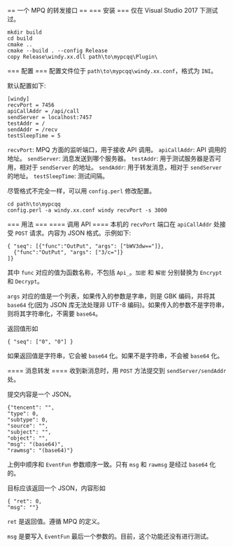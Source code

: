 == 一个 MPQ 的转发接口 ==
=== 安装 ===
仅在 Visual Studio 2017 下测试过。

```
mkdir build
cd build
cmake ..
cmake --build . --config Release
copy Release\windy.xx.dll path\to\mypcqq\Plugin\
```

=== 配置 ===
配置文件位于 `path\to\mypcqq\windy.xx.conf`，格式为 `INI`。

默认配置如下:

```
[windy]
recvPort = 7456
apiCallAddr = /api/call
sendServer = localhost:7457
testAddr = /
sendAddr = /recv
testSleepTime = 5
```

`recvPort`: MPQ 方面的监听端口，用于接收 API 调用。
`apiCallAddr`: API 调用的地址。
`sendServer`: 消息发送到哪个服务器。
`testAddr`: 用于测试服务器是否可用，相对于 `sendServer` 的地址。
`sendAddr`: 用于转发消息，相对于 `sendServer` 的地址。
`testSleepTime`: 测试间隔。

尽管格式不完全一样，可以用 `config.perl` 修改配置。

```
cd path\to\mypcqq
config.perl -a windy.xx.conf windy recvPort -s 3000
```

=== 用法 ===
==== 调用 API ====
本机的 `recvPort` 端口在 `apiCallAddr` 处接受 `POST` 请求。内容为 JSON 格式。示例如下:

```
{ "seq": [{"func":"OutPut", "args": ["bWV3dw=="]},
  {"func":"OutPut", "args": ["3/c="]}
]}
```

其中 `func` 对应的值为函数名称，不包括 `Api_`。`加密` 和 `解密` 分别替换为 `Encrypt` 和 `Decrypt`。

`args` 对应的值是一个列表，如果传入的参数是字串，则是 GBK 编码，并将其 `base64` 化(因为 JSON 库无法处理非 UTF-8 编码)。如果传入的参数不是字符串，则将其字符串化，不需要 `base64`。

返回值形如

```
{ "seq": ["0", "0"] }
```

如果返回值是字符串，它会被 `base64` 化。如果不是字符串，不会被 `base64` 化。

==== 消息转发 ====
收到新消息时，用 `POST` 方法提交到 `sendServer/sendAddr` 处。

提交内容是一个 JSON。

```
{"tencent": "",
"type": 0,
"subtype": 0,
"source": "",
"subject": "",
"object": "",
"msg": "(base64)",
"rawmsg": "(base64)"}
```

上例中顺序和 `EventFun` 参数顺序一致。只有 `msg` 和 `rawmsg` 是经过 `base64` 化的。

目标应该返回一个 JSON，内容形如

```
{ "ret": 0,
"msg": ""}
```

`ret` 是返回值。遵循 MPQ 的定义。

`msg` 是要写入 `EventFun` 最后一个参数的。目前，这个功能还没有进行测试。
